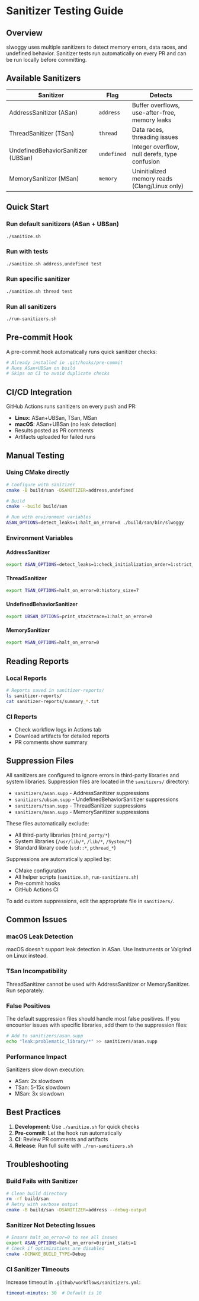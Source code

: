 # Sanitizer Testing Guide

## Overview

slwoggy uses multiple sanitizers to detect memory errors, data races, and undefined behavior. Sanitizer tests run automatically on every PR and can be run locally before committing.

## Available Sanitizers

| Sanitizer | Flag | Detects |
|-----------|------|---------|
| AddressSanitizer (ASan) | `address` | Buffer overflows, use-after-free, memory leaks |
| ThreadSanitizer (TSan) | `thread` | Data races, threading issues |
| UndefinedBehaviorSanitizer (UBSan) | `undefined` | Integer overflow, null derefs, type confusion |
| MemorySanitizer (MSan) | `memory` | Uninitialized memory reads (Clang/Linux only) |

## Quick Start

### Run default sanitizers (ASan + UBSan)
```bash
./sanitize.sh
```

### Run with tests
```bash
./sanitize.sh address,undefined test
```

### Run specific sanitizer
```bash
./sanitize.sh thread test
```

### Run all sanitizers
```bash
./run-sanitizers.sh
```

## Pre-commit Hook

A pre-commit hook automatically runs quick sanitizer checks:
```bash
# Already installed in .git/hooks/pre-commit
# Runs ASan+UBSan on build
# Skips on CI to avoid duplicate checks
```

## CI/CD Integration

GitHub Actions runs sanitizers on every push and PR:
- **Linux**: ASan+UBSan, TSan, MSan
- **macOS**: ASan+UBSan (no leak detection)
- Results posted as PR comments
- Artifacts uploaded for failed runs

## Manual Testing

### Using CMake directly
```bash
# Configure with sanitizer
cmake -B build/san -DSANITIZER=address,undefined

# Build
cmake --build build/san

# Run with environment variables
ASAN_OPTIONS=detect_leaks=1:halt_on_error=0 ./build/san/bin/slwoggy
```

### Environment Variables

#### AddressSanitizer
```bash
export ASAN_OPTIONS=detect_leaks=1:check_initialization_order=1:strict_init_order=1:halt_on_error=0
```

#### ThreadSanitizer
```bash
export TSAN_OPTIONS=halt_on_error=0:history_size=7
```

#### UndefinedBehaviorSanitizer
```bash
export UBSAN_OPTIONS=print_stacktrace=1:halt_on_error=0
```

#### MemorySanitizer
```bash
export MSAN_OPTIONS=halt_on_error=0
```

## Reading Reports

### Local Reports
```bash
# Reports saved in sanitizer-reports/
ls sanitizer-reports/
cat sanitizer-reports/summary_*.txt
```

### CI Reports
- Check workflow logs in Actions tab
- Download artifacts for detailed reports
- PR comments show summary

## Suppression Files

All sanitizers are configured to ignore errors in third-party libraries and system libraries. Suppression files are located in the `sanitizers/` directory:

- `sanitizers/asan.supp` - AddressSanitizer suppressions
- `sanitizers/ubsan.supp` - UndefinedBehaviorSanitizer suppressions
- `sanitizers/tsan.supp` - ThreadSanitizer suppressions
- `sanitizers/msan.supp` - MemorySanitizer suppressions

These files automatically exclude:
- All third-party libraries (`third_party/*`)
- System libraries (`/usr/lib/*`, `/lib/*`, `/System/*`)
- Standard library code (`std::*`, `pthread_*`)

Suppressions are automatically applied by:
- CMake configuration
- All helper scripts (`sanitize.sh`, `run-sanitizers.sh`)
- Pre-commit hooks
- GitHub Actions CI

To add custom suppressions, edit the appropriate file in `sanitizers/`.

## Common Issues

### macOS Leak Detection
macOS doesn't support leak detection in ASan. Use Instruments or Valgrind on Linux instead.

### TSan Incompatibility
ThreadSanitizer cannot be used with AddressSanitizer or MemorySanitizer. Run separately.

### False Positives
The default suppression files should handle most false positives. If you encounter issues with specific libraries, add them to the suppression files:
```bash
# Add to sanitizers/asan.supp
echo "leak:problematic_library/*" >> sanitizers/asan.supp
```

### Performance Impact
Sanitizers slow down execution:
- ASan: 2x slowdown
- TSan: 5-15x slowdown
- MSan: 3x slowdown

## Best Practices

1. **Development**: Use `./sanitize.sh` for quick checks
2. **Pre-commit**: Let the hook run automatically
3. **CI**: Review PR comments and artifacts
4. **Release**: Run full suite with `./run-sanitizers.sh`

## Troubleshooting

### Build Fails with Sanitizer
```bash
# Clean build directory
rm -rf build/san
# Retry with verbose output
cmake -B build/san -DSANITIZER=address --debug-output
```

### Sanitizer Not Detecting Issues
```bash
# Ensure halt_on_error=0 to see all issues
export ASAN_OPTIONS=halt_on_error=0:print_stats=1
# Check if optimizations are disabled
cmake -DCMAKE_BUILD_TYPE=Debug
```

### CI Sanitizer Timeouts
Increase timeout in `.github/workflows/sanitizers.yml`:
```yaml
timeout-minutes: 30  # Default is 10
```
